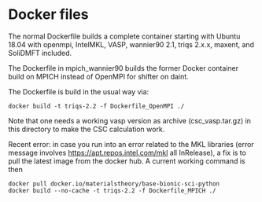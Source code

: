 # Docker files

The normal Dockerfile builds a complete container starting with Ubuntu 18.04 with openmpi, IntelMKL, VASP, wannier90 2.1, triqs 2.x.x, maxent, and SoliDMFT included.

The Dockerfile in mpich_wannier90 builds the former Docker container build on MPICH instead of OpenMPI for shifter on daint.

The Dockerfile is build in the usual way via:
```
docker build -t triqs-2.2 -f Dockerfile_OpenMPI ./
```

Note that one needs a working vasp version as archive (csc_vasp.tar.gz) in this
directory to make the CSC calculation work.

Recent error: in case you run into an error related to the MKL libraries (error message involves https://apt.repos.intel.com/mkl all InRelease), a fix is to pull the latest image from the docker hub.
A current working command is then
```
docker pull docker.io/materialstheory/base-bionic-sci-python
docker build --no-cache -t triqs-2.2 -f Dockerfile_MPICH ./
```